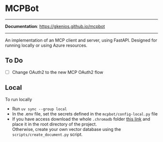 # MCPBot
---

**Documentation**: <a href="https://gkenios.github.io/mcpbot" target="_blank">https://gkenios.github.io/mcpbot</a>

---

An implementation of an MCP client and server, using FastAPI. Designed for running locally or using Azure resources.

## To Do
- [ ] Change OAuth2 to the new MCP OAuth2 flow

## Local
To run locally
- Run `uv sync --group local`
- In the .env file, set the secrets defined in the `mcpbot/config-local.py` file
- If you have access download the whole `.chromadb` folder [this link](https://drive.google.com/drive/folders/1DaUQ6ZmFzjPIj9kMZTJSJT_7zPtpJ1-y?usp=drive_link) and place it in the root directory of the project. <br>
  Otherwise, create your own vector database using the `scripts/create_document.py` script. <br>
